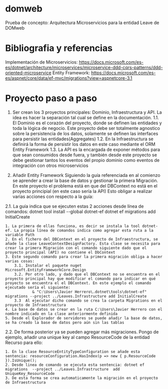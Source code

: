 # domweb

Prueba de concepto: Arquitectura Microservicios para la entidad Leave de DOMweb

# Bibliografia y referencias

Implementación de Microservicios: https://docs.microsoft.com/es-es/dotnet/architecture/microservices/microservice-ddd-cqrs-patterns/ddd-oriented-microservice
Entity Framework: https://docs.microsoft.com/es-es/aspnet/core/data/ef-mvc/migrations?view=aspnetcore-3.1

# Proyecto paso a paso
1. Ser crean los 3 proyectos principales: Dominio, Infraestructura y API. La idea es hacer la separación tal cual se define en la documentación.
1.1. El Dominio es el corazón del proyecto, donde se definen las entidades y toda la lógica de negocio. Este proyecto debe ser totalmente agnostico sobre la persistencia de los datos, solamente se definen las interfaces para persistir las entidades(Aggregates)
1.2. En la Infraestructura se definirá la forma de persistir los datos en este caso mediante el ORM Entity Framework
1.3. La API es la encargada de exponer métodos para que sean consumidos desde fuera, y también desde este proyecto se debe gestionar tantos los eventos del propio dominio como eventos de integración con otros microservicios

2. Añadir Entity Framework
Siguiendo la guía referenciada en al comienzo se aprender a crear la base de datos y gestionar la primera Migración. En este proyecto el problema está en que del DBContext no está en el proyecto principial (en este caso sería la API)
Esto obligar a realizar varias acciones con respecto a la guía:

2.1. La guía indica que se ejecuten estas 2 acciones desde línea de comandos:
dotnet tool install --global dotnet-ef
dotnet ef migrations add InitialCreate

	1. La primera de ellas funciona, es decir se instala la tool dotnet-ef. La propia línea de comandos indica como agregar esta ruta a la variable Path
	2. En el fichero del DBContext en el proyecto de Infraestructura, se añade la clase LeaveContextDesignFactory. Esta clase se necesita para crear la primera Migración con el comando siguiente dado que el proyecto principal (API) no contiene el DbContext
	3. Este segundo comando para crear la primera migración obliga a hacer varias cosas:
		3.1. Instalar el paquete nuget Microsoft.EntityFrameworkCore.Design
		3.2. Por otro lado, y dado que el DBContext no se encuentra en el proyecto principal hay que modificar el comando para indicar en qué proyecto se encuentra el el DBContext. En este ejemplo el comando ejecutado sería el siguiente:
				& "C:\Users\Javier Herrero\.dotnet\tools\dotnet-ef" migrations --project ../Leaves.Infrastructure add InitialCreate
		3.3	 Al ejecutar dicho comando se crea la carpeta Migrations en el proyecto de Infraestructura
	4. La base de datos se crear en la ruta C:\Users\Javier Herrero con el nombre indicado en la clase anteriormente definida
	5. Desde el Explorador de servidores se puede añadir la base de datos, se ha creado la base de datos pero aún sin las tablas

2.2. De forma posterior ya se pueden agregar más migraciones. Pongo de ejemplo, añadir una unique key al campo ResourceCode de la entidad Recurso para ello:

	1. En la clase ResourceEntityTypeConfiguration se añade esta sentencia: resourceConfiguration.HasIndex(p => new { p.ResourceCode }).IsUnique();
	2. Desde linea de comando se ejecuta esta sentencia: dotnet ef migrations  --project ../Leaves.Infrastructure  add UniqueKey_ResourceCode
	3. De esta forma se crea automaticamente la migración en el proyecto de Infraestructura
	
	